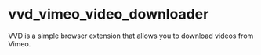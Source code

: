 # vvd_vimeo_video_downloader
 VVD is a simple browser extension that allows you to download videos from Vimeo.
